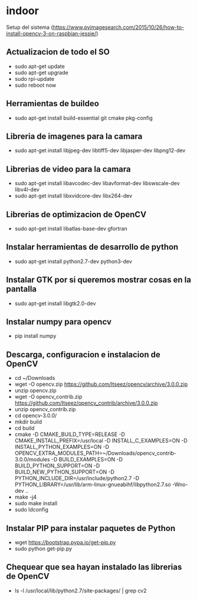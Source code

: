 # indoor

Setup del sistema (https://www.pyimagesearch.com/2015/10/26/how-to-install-opencv-3-on-raspbian-jessie/)

## Actualizacion de todo el SO
* sudo apt-get update
* sudo apt-get upgrade
* sudo rpi-update
* sudo reboot now

## Herramientas de buildeo
* sudo apt-get install build-essential git cmake pkg-config

## Libreria de imagenes para la camara
* sudo apt-get install libjpeg-dev libtiff5-dev libjasper-dev libpng12-dev

## Librerias de video para la camara
* sudo apt-get install libavcodec-dev libavformat-dev libswscale-dev libv4l-dev
* sudo apt-get install libxvidcore-dev libx264-dev

## Librerias de optimizacion de OpenCV
* sudo apt-get install libatlas-base-dev gfortran

## Instalar herramientas de desarrollo de python
* sudo apt-get install python2.7-dev python3-dev

## Instalar GTK por si queremos mostrar cosas en la pantalla
* sudo apt-get install libgtk2.0-dev

## Instalar numpy para opencv
* pip install numpy

## Descarga, configuracion e instalacion de OpenCV
* cd ~/Downloads
* wget -O opencv.zip https://github.com/Itseez/opencv/archive/3.0.0.zip
* unzip opencv.zip
* wget -O opencv_contrib.zip https://github.com/Itseez/opencv_contrib/archive/3.0.0.zip
* unzip opencv_contrib.zip
* cd opencv-3.0.0/
* mkdir build
* cd build
* cmake -D CMAKE_BUILD_TYPE=RELEASE -D CMAKE_INSTALL_PREFIX=/usr/local -D INSTALL_C_EXAMPLES=ON -D INSTALL_PYTHON_EXAMPLES=ON -D OPENCV_EXTRA_MODULES_PATH=~/Downloads/opencv_contrib-3.0.0/modules -D BUILD_EXAMPLES=ON -D BUILD_PYTHON_SUPPORT=ON -D BUILD_NEW_PYTHON_SUPPORT=ON -D PYTHON_INCLUDE_DIR=/usr/include/python2.7 -D PYTHON_LIBRARY=/usr/lib/arm-linux-gnueabihf/libpython2.7.so -Wno-dev ..
* make -j4
* sudo make install
* sudo ldconfig

## Instalar PIP para instalar paquetes de Python
* wget https://bootstrap.pypa.io/get-pip.py
* sudo python get-pip.py

## Chequear que sea hayan instalado las librerias de OpenCV
* ls -l /usr/local/lib/python2.7/site-packages/ | grep cv2
